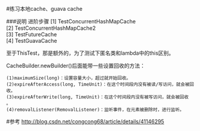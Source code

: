 #练习本地cache、guava cache

###说明 进阶步骤
[1] TestConcurrentHashMapCache  
[2] TestConcurrentHashMapCache2  
[3] TestFutureCache  
[4] TestGuavaCache   

至于ThisTest，那是额外的，为了测试下匿名类和lambda中的this区别。  


CacheBuilder.newBuilder()后面能带一些设置回收的方法：

    (1)maximumSize(long)：设置容量大小，超过就开始回收。
    (2)expireAfterAccess(long, TimeUnit)：在这个时间段内没有被读/写访问，就会被回收。
    (3)expireAfterWrite(long, TimeUnit)：在这个时间段内没有被写访问，就会被回收 。
    (4)removalListener(RemovalListener)：监听事件，在元素被删除时，进行监听。


#参考
http://blog.csdn.net/congcong68/article/details/41146295
